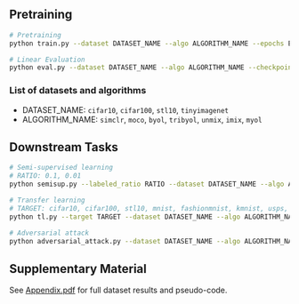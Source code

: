 ## Pretraining
```bash
# Pretraining
python train.py --dataset DATASET_NAME --algo ALGORITHM_NAME --epochs EPOCHS

# Linear Evaluation
python eval.py --dataset DATASET_NAME --algo ALGORITHM_NAME --checkpoint EPOCHS
```
### List of datasets and algorithms
- DATASET_NAME: `cifar10`, `cifar100`, `stl10`, `tinyimagenet`
- ALGORITHM_NAME: `simclr`, `moco`, `byol`, `tribyol`, `unmix`, `imix`, `myol`

## Downstream Tasks
```bash
# Semi-supervised learning
# RATIO: 0.1, 0.01
python semisup.py --labeled_ratio RATIO --dataset DATASET_NAME --algo ALGORITHM_NAME --checkpoint EPOCHS

# Transfer learning
# TARGET: cifar10, cifar100, stl10, mnist, fashionmnist, kmnist, usps, svhn
python tl.py --target TARGET --dataset DATASET_NAME --algo ALGORITHM_NAME --checkpoint EPOCHS

# Adversarial attack
python adversarial_attack.py --dataset DATASET_NAME --algo ALGORITHM_NAME --checkpoint EPOCHS
```

## Supplementary Material
See [Appendix.pdf](./Appendix.pdf) for full dataset results and pseudo-code.
